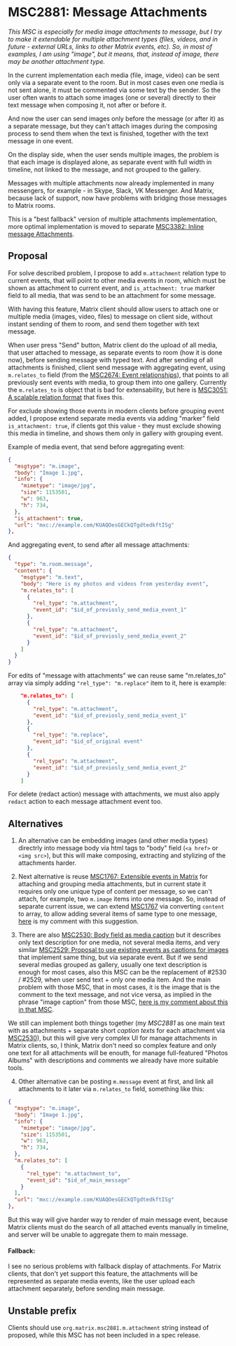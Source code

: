 # MSC2881: Message Attachments

*This MSC is especially for media image attachments to message, but I try to make it extendable for multiple attachment types (files, videos, and in future - external URLs, links to other Matrix events, etc). So, in most of examples, I am using "image", but it means, that, instead of image, there may be another attachment type.*

In the current implementation each media (file, image, video) can be sent only via a separate event to the room. But in most cases even one media is not sent alone, it must be commented via some text by the sender. So the user often wants to attach some images (one or several) directly to their text message when composing it, not after or before it.

And now the user can send images only before the message (or after it) as a separate message, but they can't attach images during the composing process to send them when the text is finished, together with the text message in one event.

On the display side, when the user sends multiple images, the problem is that each image is displayed alone, as separate event with full width in timeline, not linked to the message, and not grouped to the gallery.

Messages with multiple attachments now already implemented in many messengers, for example - in Skype, Slack, VK Messenger. And Matrix, because lack of support, now have problems with bridging those messages to Matrix rooms.

This is a "best fallback" version of multiple attachments implementation, more optimal implementation is moved to separate [MSC3382: Inline message Attachments](https://github.com/matrix-org/matrix-doc/pull/3382).

## Proposal

For solve described problem, I propose to add `m.attachment` relation type to current events, that will point to other media events in room, which must be shown as attachment to current event, and `is_attachment: true` marker field to all media, that was send to be an attachment for some message.

With having this feature, Matrix client should allow users to attach one or multiple media (images, video, files) to message on client side, without instant sending of them to room, and send them together with text message.

When user press "Send" button, Matrix client do the upload of all media, that user attached to message, as separate events to room (how it is done now), before sending message with typed text. And after sending of all attachments is finished, client send message with aggregating event, using `m.relates_to` field (from the [MSC2674: Event relationships](https://github.com/matrix-org/matrix-doc/pull/2674)), that points to all previously sent events with media, to group them into one gallery. Currently the `m.relates_to` is object that is bad for extensability, but here is [MSC3051: A scalable relation format](https://github.com/matrix-org/matrix-doc/pull/3051) that fixes this.

For exclude showing those events in modern clients before grouping event added, I propose extend separate media events via adding "marker" field `is_attachment: true`, if clients got this value - they must exclude showing this media in timeline, and shows them only in gallery with grouping event.

Example of media event, that send before aggregating event:
```json
{
  "msgtype": "m.image",
  "body": "Image 1.jpg",
  "info": {
    "mimetype": "image/jpg",
    "size": 1153501,
    "w": 963,
    "h": 734,
  },
  "is_attachment": true,
  "url": "mxc://example.com/KUAQOesGECkQTgdtedkftISg"
},
```
And aggregating event, to send after all message attachments:
```json
{
  "type": "m.room.message",
  "content": {
    "msgtype": "m.text",
    "body": "Here is my photos and videos from yesterday event",
    "m.relates_to": [
      {
        "rel_type": "m.attachment",
        "event_id": "$id_of_previosly_send_media_event_1"
      },
      {
        "rel_type": "m.attachment",
        "event_id": "$id_of_previosly_send_media_event_2"
      }
    ]
  }
}
```

For edits of "message with attachments" we can reuse same "m.relates_to" array via simply adding `"rel_type": "m.replace"` item to it, here is example:
```json
    "m.relates_to": [
      {
        "rel_type": "m.attachment",
        "event_id": "$id_of_previosly_send_media_event_1"
      },
      {
        "rel_type": "m.replace",
        "event_id": "$id_of_original event"
      },
      {
        "rel_type": "m.attachment",
        "event_id": "$id_of_previosly_send_media_event_2"
      }
    ]
```

For delete (redact action) message with attachments, we must also apply `redact` action to each message attachment event too.

 ## Alternatives

1. An alternative can be embedding images (and other media types) directrly into message body via html tags to "body" field (`<a href>` or `<img src>`), but this will make composing, extracting and stylizing of the attachments harder.

2. Next alternative is reuse [MSC1767: Extensible events in Matrix](https://github.com/matrix-org/matrix-doc/pull/1767) for attaching and grouping media attachments, but in current state it requires only one unique type of content per message, so we can't attach, for example, two `m.image` items into one message. So, instead of separate current issue, we can extend [MSC1767](https://github.com/matrix-org/matrix-doc/pull/1767) via converting `content` to array, to allow adding several items of same type to one message, [here](https://github.com/matrix-org/matrix-doc/pull/1767/files#r532373829) is my comment with this suggestion.

3. There are also [MSC2530: Body field as media caption](https://github.com/matrix-org/matrix-doc/pull/2530) but it describes only text description for one media, not several media items, and very similar [MSC2529: Proposal to use existing events as captions for images](https://github.com/matrix-org/matrix-doc/pull/2529) that implement same thing, but via separate event. But if we send several medias grouped as gallery, usually one text description is enough for most cases, also this MSC can be the replacement of #2530 / #2529, when user send text + only one media item. And the main problem with those MSC, that in most cases, it is the image that is the comment to the text message, and not vice versa, as implied in the phrase "image caption" from those MSC, [here is my comment about this in that MSC](https://github.com/matrix-org/matrix-doc/pull/2529#issuecomment-736638196).

We still can implement both things together (my *MSC2881* as one main text with as attachments + separate short *caption texts* for each attachment via [MSC2530](https://github.com/matrix-org/matrix-doc/pull/2530)), but this will give very complex UI for manage attachments in Matrix clients, so, I think, Matrix don't need so complex feature and only one text for all attachments will be enouth, for manage full-featured "Photos Albums" with descriptions and comments we already have more suitable tools.

4. Other alternative can be posting `m.message` event at first, and link all attachments to it later via `m.relates_to` field, something like this:
```json
{
  "msgtype": "m.image",
  "body": "Image 1.jpg",
  "info": {
    "mimetype": "image/jpg",
    "size": 1153501,
    "w": 963,
    "h": 734,
  },
  "m.relates_to": [
    {
      "rel_type": "m.attachment_to",
      "event_id": "$id_of_main_message"
    }
  ],
  "url": "mxc://example.com/KUAQOesGECkQTgdtedkftISg"
},
```      
But this way will give harder way to render of main message event, because Matrix clients must do the search of all attached events manually in timeline, and server will be unable to aggregate them to main message.

#### Fallback:

I see no serious problems with fallback display of attachments. For Matrix clients, that don't yet support this feature, the attachments will be represented as separate media events, like the user upload each attachment separately, before sending main message.

## Unstable prefix
Clients should use `org.matrix.msc2881.m.attachment` string instead of proposed, while this MSC has not been included in a spec release.
